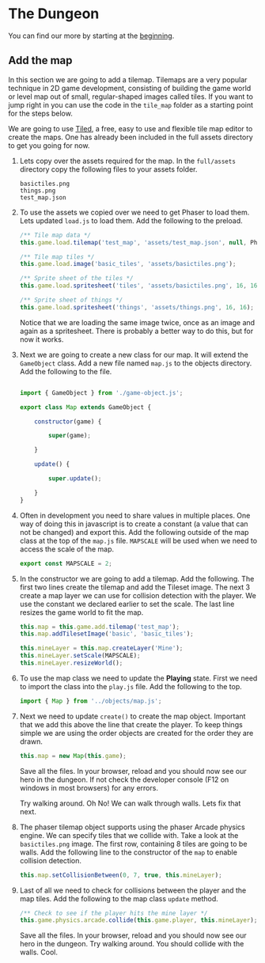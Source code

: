 # The Dungeon

You can find our more by starting at the [beginning](readme.md).

## Add the map

In this section we are going to add a tilemap. Tilemaps are a very popular technique in 2D game development, consisting of building the game world or level map out of small, regular-shaped images called tiles.   If you want to jump right in you can use the code in the ```tile_map``` folder as a starting point for the steps below.

We are going to use [Tiled](http://www.mapeditor.org/), a free, easy to use and flexible tile map editor to create the maps.  One has already been included in the full assets directory to get you going for now.

1. Lets copy over the assets required for the map.  In the ```full/assets``` directory copy the following files to your assets folder.

    ```
    basictiles.png
    things.png
    test_map.json
    ```

1. To use the assets we copied over we need to get Phaser to load them.  Lets updated ```load.js``` to load them.  Add the following to the preload.


    ```javascript
    /** Tile map data */
    this.game.load.tilemap('test_map', 'assets/test_map.json', null, Phaser.Tilemap.TILED_JSON);

    /** Tile map tiles */
    this.game.load.image('basic_tiles', 'assets/basictiles.png');

    /** Sprite sheet of the tiles */
    this.game.load.spritesheet('tiles', 'assets/basictiles.png', 16, 16);

    /** Sprite sheet of things */
    this.game.load.spritesheet('things', 'assets/things.png', 16, 16);
    ```

    Notice that we are loading the same image twice, once as an image and again as a spritesheet.  There is probably a better way to do this, but for now it works.

1. Next we are going to create a new class for our map.  It will extend the ```GameObject``` class.  Add a new file named ```map.js``` to the objects directory.  Add the following to the file.

    ```javascript

    import { GameObject } from './game-object.js';

    export class Map extends GameObject {

        constructor(game) {

            super(game);

        }

        update() {

            super.update();

        }
    }
    ```

1. Often in development you need to share values in multiple places.  One way of doing this in javascript is to create a constant (a value that can not be changed) and export this.  Add the following outside of the map class at the top of the ```map.js``` file.  ```MAPSCALE``` will be used when we need to access the scale of the map. 

    ```javascript
    export const MAPSCALE = 2;
    ```

1. In the constructor we are going to add a tilemap.  Add the following.  The first two lines create the tilemap and add the Tileset image.  The next 3 create a map layer we can use for collision detection with the player.  We use the constant we declared earlier to set the scale.  The last line resizes the game world to fit the map.

    ```javascript
    this.map = this.game.add.tilemap('test_map');
    this.map.addTilesetImage('basic', 'basic_tiles');

    this.mineLayer = this.map.createLayer('Mine');
    this.mineLayer.setScale(MAPSCALE);
    this.mineLayer.resizeWorld();
    ```

1. To use the map class we need to update the **Playing** state.  First we need to import the class into the ```play.js``` file.  Add the following to the top.

    ```javascript
    import { Map } from '../objects/map.js';
    ```

1. Next we need to update  ```create()``` to create the map object.  Important that we add this above the line that create the player.  To keep things simple we are using the order objects are created for the order they are drawn.

    ```javascript
    this.map = new Map(this.game);
    ```

    Save all the files.  In your browser, reload and you should now see our hero in the dungeon.  If not check the developer console (F12 on windows in most browsers) for any errors.

    Try walking around.  Oh No!  We can walk through walls.  Lets fix that next.


1. The phaser tilemap object supports using the phaser Arcade physics engine.  We can specify tiles that we collide with.  Take a look at the ```basictiles.png``` image.  The first row, containing 8 tiles are going to be walls.  Add the following line to the constructor of the ```map``` to enable collision detection.

    ```javascript
    this.map.setCollisionBetween(0, 7, true, this.mineLayer);
    ```


1. Last of all we need to check for collisions between the player and the map tiles.  Add the following to the map class ```update``` method.

    ```javascript
    /** Check to see if the player hits the mine layer */
    this.game.physics.arcade.collide(this.game.player, this.mineLayer);
    ```


    Save all the files.  In your browser, reload and you should now see our hero in the dungeon.  Try walking around.  You should collide with the walls.  Cool.